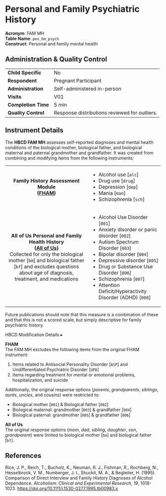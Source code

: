 # Personal and Family Psychiatric History
        
**Acronym**: FAM MH     
**Table Name**: `pex_bm_psych`       
**Construct**: Personal and family mental health

## Administration & Quality Control

<table class="table-no-vertical-lines" style="width: 100%; border-collapse: collapse; table-layout: fixed;">
<tbody>
<tr><td><b>Child Specific</b></td>
<td>No</td></tr>
<tr><td><b>Respondent</b></td>
<td>Pregnant Participant</td></tr>
<tr><td><b>Administration</b></td>
<td style="word-wrap: break-word; white-space: normal;">Self-administered in-person</td></tr>
<tr><td><b>Visits</b></td>
<td>V01</td></tr>
<tr><td><b>Completion Time</b></td>
<td>5 min</td></tr>
<tr><td><b>Quality Control</b></td>
<td style="word-wrap: break-word; white-space: normal;">Response distributions reviewed for outliers.</td></tr>
</tbody>
</table>

## Instrument Details

The **HBCD FAM MH** assesses self-reported diagnoses and mental health conditions of the biological mother, biological father, and biological maternal and paternal grandmother and grandfather. It was created from combining and modifying items from the following instruments:

<table class="table-no-vertical-lines" style="width: 100%; border-collapse: collapse; table-layout: fixed;">
  <tbody>
    <tr>
      <td style="word-wrap: break-word; white-space: normal; text-align: center;"><strong>Family History Assessment Module<br>
      (<a href="https://arc.psych.wisc.edu/self-report/family-history-assessment-module-fham/">FHAM</a>)</strong></td>
      <td>
        <ul>
          <li>Alcohol use [<code>alc</code>]</li>
          <li>Drug use [<code>drug</code>]</li>
          <li>Depression [<code>dep</code>]</li>
          <li>Mania [<code>man</code>]</li>
          <li>Schizophrenia [<code>sch</code>]</li>
        </ul>
      </td>
    </tr>
    <tr>
      <td style="word-wrap: break-word; white-space: normal; text-align: center;"><strong>All of Us Personal and Family Health History<br>
      (<a href="https://www.researchallofus.org/wp-content/themes/research-hub-wordpress-theme/media/2023/PaFHH_Survey_English.pdf">All of Us</a>)</strong><br>
      Collected for only the biological mother [<code>bm</code>] and biological father [<code>bf</code>] and excludes questions about age of diagnosis, treatment, and medications</td>
      <td>
        <ul>
          <li>Alcohol Use Disorder [<code>001</code>]</li>
          <li>Anxiety disorder or panic disorder [<code>002</code>]</li>
          <li>Autism Spectrum Disorder [<code>003</code>]</li>
          <li>Bipolar disorder [<code>004</code>]</li>
          <li>Depressive disorder [<code>005</code>]</li>
          <li>Drug or Substance Use Disorder [<code>006</code>]</li>
          <li>Schizophrenia [<code>007</code>]</li>
          <li>Attention Deficit/Hyperactivity Disorder (ADHD) [<code>008</code>]</li>
        </ul>
      </td>
    </tr>
  </tbody>
</table>


Future publications should note that this measure is a combination of these and that this is not a scored scale, but simply descriptive for family psychiatric history.

<div id="hbcd-mod" class="table-banner" onclick="toggleCollapse(this)">
  <span class="emoji"><i class="fa fa-gear"></i></span>
  <span class="text-with-link">
  <span class="text">HBCD Modification Details</span>
  <a class="anchor-link" href="#hbcd-mod" title="Copy link">
  <i class="fa-solid fa-link"></i>
  </a>
  </span>
  <span class="arrow">▸</span>
</div>
<div class="collapsible-content">
<p><b>FHAM</b><br>
The FAM MH excludes the following items from the original FHAM instrument:
    <ol>
      <li>Items related to Antisocial Personality Disorder [<code>ASP</code>] and Undifferentiated Psychiatric Disorder [<code>UPD</code>]</li>
      <li>Items regarding treatment for mental or emotional problems, hospitalization, and suicide</li>
    </ol>

Additionally, the original response options (<em>parents</em>, <em>grandparents</em>, <em>siblings</em>, <em>aunts</em>, <em>uncles</em>, and <em>cousins</em>) were restricted to:
<ul>
  <li>Biological mother [<code>001</code>] & Biological father [<code>002</code>]</li>
  <li>Biological maternal: grandmother [<code>003</code>] & grandfather [<code>004</code>]</li>
  <li>Biological paternal: grandmother [<code>005</code>] & grandfather [<code>006</code>]</li>
</ul>
</p>
<p><b>All of Us</b><br>
The original response options (<em>mom</em>, <em>dad</em>, <em>sibling</em>, <em>daughter</em>, <em>son</em>, <em>grandparent</em>) were limited to biological mother [<code>bm</code>] and biological father [<code>bf</code>].</p>
</div>

## References
<div class="references">
<p>Rice, J. P., Reich, T., Bucholz, K., Neuman, R. J., Fishman, R., Rochberg, N., Hesselbrock, V. M., Numberger, J. I., Shuckit, M. A., & Begleiter, H. (1995). Comparison of Direct Interview and Family History Diagnoses of Alcohol Dependence.  <em>Alcoholism: Clinical and Experimental Research</em>, <em>19</em>, 1018-1023. <a href="https://doi.org/10.1111/j.1530-0277.1995.tb00983.x">https://doi.org/10.1111/j.1530-0277.1995.tb00983.x</a></p>
</div>
<br>
